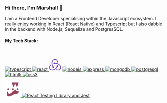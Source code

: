 ### Hi there, I'm Marshall 👋

I am a Frontend Developer specialising within the Javascript ecosystem. I really enjoy working in React (React Native) and Typescript but I also dabble in the backend with Node.js, Sequelize and PostgresSQL.

<h4>My Tech Stack:</h4>
<br>
<p>
<a href="https://icongr.am/devicon/typescript-original.svg?size=128&amp;color=currentColor" rel="nofollow"> <img src="https://camo.githubusercontent.com/969941fee70809f2e154beb80b7f50f3d80a67eb35f7e5c8a47b614032ec7b6a/68747470733a2f2f69636f6e67722e616d2f64657669636f6e2f747970657363726970742d6f726967696e616c2e7376673f73697a653d31323826636f6c6f723d63757272656e74436f6c6f72" alt="typescript" width="50" height="50" data-canonical-src="https://icongr.am/devicon/typescript-original.svg?size=128&amp;color=currentColor" style="max-width:100%;"> </a>
<a href="https://reactjs.org/" rel="nofollow"> <img src="https://camo.githubusercontent.com/290939f8582a3cfe443a7d1d555e1403b6b9553fa97bc6f8db0e95771cce45f6/68747470733a2f2f69636f6e67722e616d2f64657669636f6e2f72656163742d6f726967696e616c2e7376673f73697a653d31323826636f6c6f723d63757272656e74436f6c6f72" alt="react" width="50" height="50" data-canonical-src="https://icongr.am/devicon/react-original.svg?size=128&amp;color=currentColor" style="max-width:100%;"> </a>
<a target="_blank" rel="noopener noreferrer" href="https://raw.githubusercontent.com/github/explore/80688e429a7d4ef2fca1e82350fe8e3517d3494d/topics/redux/redux.png"><img height="40" alt="Redux" src="https://raw.githubusercontent.com/github/explore/80688e429a7d4ef2fca1e82350fe8e3517d3494d/topics/redux/redux.png" style="max-width:100%;"></a>
<a href="https://nodejs.org" rel="nofollow"> <img src="https://camo.githubusercontent.com/b6f3a358faa8d7b5a24528eef859f2200e930ddf058c9bbf2319f5294e5ddc89/68747470733a2f2f69636f6e67722e616d2f64657669636f6e2f6e6f64656a732d6f726967696e616c2d776f72646d61726b2e7376673f73697a653d31323826636f6c6f723d63757272656e74436f6c6f72" alt="nodejs" width="50" height="50" data-canonical-src="https://icongr.am/devicon/nodejs-original-wordmark.svg?size=128&amp;color=currentColor" style="max-width:100%;"> </a>
<a href="https://expressjs.com" rel="nofollow"> <img src="https://camo.githubusercontent.com/4f943da006980b03002bdbc3d40630c2e849f0131bfa8d1ee8e2714723df5e16/68747470733a2f2f69636f6e67722e616d2f64657669636f6e2f657870726573732d6f726967696e616c2d776f72646d61726b2e7376673f73697a653d31323826636f6c6f723d63757272656e74436f6c6f72" alt="express" width="50" height="50" data-canonical-src="https://icongr.am/devicon/express-original-wordmark.svg?size=128&amp;color=currentColor" style="max-width:100%;"> </a>
<a href="https://www.mongodb.com/" rel="nofollow"> <img src="https://camo.githubusercontent.com/d877614148260e402126c50c49552a4a34c81594c4030a7726d1be68f7135b72/68747470733a2f2f69636f6e67722e616d2f64657669636f6e2f6d6f6e676f64622d6f726967696e616c2d776f72646d61726b2e7376673f73697a653d31323826636f6c6f723d63757272656e74436f6c6f72" alt="mongodb" width="50" height="50" data-canonical-src="https://icongr.am/devicon/mongodb-original-wordmark.svg?size=128&amp;color=currentColor" style="max-width:100%;"> </a>
<a href="https://www.postgresql.org" rel="nofollow"> <img src="https://camo.githubusercontent.com/e3cc61d919bd70f7419bd1dd9d74b56e786efd0e5250c109b7a18d99ab1c1eaf/68747470733a2f2f69636f6e67722e616d2f64657669636f6e2f706f737467726573716c2d6f726967696e616c2d776f72646d61726b2e7376673f73697a653d31323826636f6c6f723d63757272656e74436f6c6f72" alt="postgresql" width="50" height="50" data-canonical-src="https://icongr.am/devicon/postgresql-original-wordmark.svg?size=128&amp;color=currentColor" style="max-width:100%;"> </a>
<a href="https://developer.mozilla.org/en-US/docs/Web/html" rel="nofollow"> <img src="https://camo.githubusercontent.com/ca2dd340a34ff89794d363b552a2acd0edbf30e7e84438fe979bb75b86d7f20d/68747470733a2f2f69636f6e67722e616d2f64657669636f6e2f68746d6c352d6f726967696e616c2d776f72646d61726b2e7376673f73697a653d31323826636f6c6f723d63757272656e74436f6c6f72" alt="html5" width="50" height="50" data-canonical-src="https://icongr.am/devicon/html5-original-wordmark.svg?size=128&amp;color=currentColor" style="max-width:100%;"> </a>
<a href="https://developer.mozilla.org/en-US/docs/Web/CSS" rel="nofollow"> <img src="https://camo.githubusercontent.com/85a8b97390bbadb88c3c5453648f18b0f50d27a4c593c23868cc9d43605c474f/68747470733a2f2f69636f6e67722e616d2f64657669636f6e2f637373332d6f726967696e616c2d776f72646d61726b2e7376673f73697a653d31323826636f6c6f723d63757272656e74436f6c6f72" alt="css3" width="50" height="50" data-canonical-src="https://icongr.am/devicon/css3-original-wordmark.svg?size=128&amp;color=currentColor" style="max-width:100%;"> </a>

<a href="https://jestjs.io/" rel="nofollow"> <img src="https://github.com/ABJolis/ABJolis/raw/master/logos/jest.png" alt="Jest" width="50" height="50" style="max-width:100%;"> </a>
<a target="_blank" rel="noopener noreferrer" href="https://avatars0.githubusercontent.com/u/49996085?s=200&amp;v=4"><img height="50" alt="React Testing Library and Jest" src="https://avatars0.githubusercontent.com/u/49996085?s=200&amp;v=4" style="max-width:100%;"></a></p>
</span>

<!-- <h4>Current Projects I'm working on:</h4>
<ul>
  <li>
    <a href='https://github.com/BOUNCE8/MoodyApp/tree/development'>Moody App</a>  <span>- Mood recording app that allows for monitoring mood trends.</span>
  </li>
</ul> -->



<!--
**BOUNCE8/BOUNCE8** is a ✨ _special_ ✨ repository because its `README.md` (this file) appears on your GitHub profile.

Here are some ideas to get you started:

- 🔭 I’m currently working on ...
- 🌱 I’m currently learning ...
- 👯 I’m looking to collaborate on ...
- 🤔 I’m looking for help with ...
- 💬 Ask me about ...
- 📫 How to reach me: ...
- 😄 Pronouns: ...
- ⚡ Fun fact: ...
-->

